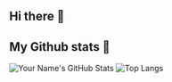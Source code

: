 ## Hi there 👋

## My Github stats 🚀
![Your Name's GitHub Stats](https://github-readme-stats.vercel.app/api?username=jarnolooij&show_icons=true&rank_icon=github&theme=github_dark_dimmed&include_all_commits=true) ![Top Langs](https://github-readme-stats.vercel.app/api/top-langs/?username=jarnolooij&layout=compact)
